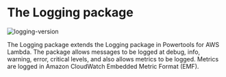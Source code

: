 # The Logging package

![logging-version](https://img.shields.io/badge/logging_version-0.0.15-blue?logo=gitlab)

The Logging package extends the Logging package in Powertools for AWS Lambda. The package allows messages to be logged
at debug, info, warning, error, critical levels, and also allows metrics to be logged. Metrics are logged in Amazon
CloudWatch Embedded Metric Format (EMF).
